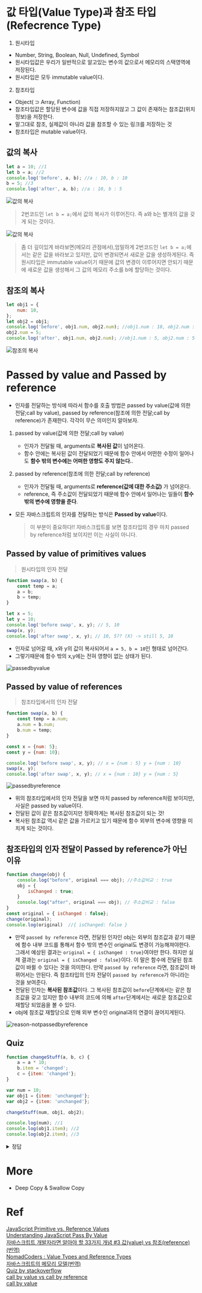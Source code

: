 # 값 타입(Value Type)과 참조 타입(Refecrence Type)

1. 원시타입

-   Number, String, Boolean, Null, Undefined, Symbol
-   원시타입값은 우리가 일반적으로 알고있는 변수의 값으로서 메모리의 스택영역에 저장된다.
-   원시타입은 모두 immutable value이다.

2. 참조타입

-   Object( ⊃ Array, Function)
-   참조타입값은 할당된 변수에 값을 직접 저장하지않고 그 값이 존재하는 참조값(위치정보)을 저장한다.
-   말그대로 참조, 실제값이 아니라 값을 참조할 수 있는 링크를 저장하는 것
-   참조타입은 mutable value이다.

## 값의 복사

```javascript
let a = 10; //1
let b = a; //2
console.log('before', a, b); //a : 10, b : 10
b = 5; //3
console.log('after', a, b); //a : 10, b : 5
```

![값의 복사](../../image/value.png)

> 2번코드인 `let b = a;`에서 값의 복사가 이루어진다. 즉 a와 b는 별개의 값을 갖게 되는 것이다.

![값의 복사](../../image/value1.png)

> 좀 더 깊이있게 바라보면(메모리 관점에서),엄밀하게 2번코드인 `let b = a;`에서는 같은 값을 바라보고 있지만, 값이 변경되면서 새로운 값을 생성하게된다. 즉 원시타입은 immutable value이기 때문에 값의 변경이 이루어지면 안되기 때문에 새로운 값을 생성해서 그 값의 메모리 주소를 b에 할당하는 것이다.

## 참조의 복사

```javascript
let obj1 = {
    num: 10,
};
let obj2 = obj1;
console.log('before', obj1.num, obj2.num); //obj1.num : 10, obj2.num : 10
obj2.num = 5;
console.log('after', obj1.num, obj2.num); //obj1.num : 5, obj2.num : 5
```

![참조의 복사](../../image/reference.png)

# Passed by value and Passed by reference

-   인자를 전달하는 방식에 따라서 함수를 호출 방법은 passed by value(값에 의한 전달;call by value), passed by reference(참조에 의한 전달;call by reference)가 존재한다. 각각이 무슨 의미인지 알아보자.

1. passed by value(값에 의한 전달;call by value)

    - 인자가 전달될 때, arguments로 **복사된 값**이 넘어온다.
    - 함수 안에는 복사된 값이 전달되었기 때문에 함수 안에서 어떤한 수정이 일어나도 **함수 밖의 변수에는 어떠한 영향도 주지 않는다.**.

2. passed by reference(참조에 의한 전달;call by reference)
    - 인자가 전달될 때, arguments로 **reference(값에 대한 주소값)** 가 넘어온다.
    - reference, 즉 주소값이 전달되었기 때문에 함수 안에서 일어나는 일들이 **함수 밖의 변수에 영향을 준다**.

-   모든 자바스크립트의 인자를 전달하는 방식은 **Passed by value**이다.
    > 이 부분이 중요하다!! 자바스크립트를 보면 참조타입의 경우 마치 passed by reference처럼 보이지만 이는 사실이 아니다.

## Passed by value of primitives values

> 원시타입의 인자 전달

```javascript
function swap(a, b) {
    const temp = a;
    a = b;
    b = temp;
}

let x = 5;
let y = 10;
console.log('before swap', x, y); // 5, 10
swap(x, y);
console.log('after swap', x, y); // 10, 5?? (X) -> still 5, 10
```

-   인자로 넘어갈 때, x와 y의 값이 복사되어서 `a = 5, b = 10`인 형태로 넘어간다.
-   그렇기때문에 함수 밖의 x,y에는 전혀 영향이 없는 상태가 된다.

![passedbyvalue](../../image/passbyvalue.png)

## Passed by value of references

> 참조타입에서의 인자 전달

```javascript
function swap(a, b) {
    const temp = a.num;
    a.num = b.num;
    b.num = temp;
}

const x = {num: 5};
const y = {num: 10};

console.log('before swap', x, y); // x = {num : 5} y = {num : 10}
swap(x, y);
console.log('after swap', x, y); // x = {num : 10} y = {num : 5}
```

![passedbyreference](../../image/passbyreference.png)

-   위의 참조타입에서의 인자 전달을 보면 마치 passed by reference처럼 보이지만, 사실은 passed by value이다.
-   전달된 값이 같은 참조값이지만 정확하게는 복사된 참조값이 되는 것!
-   복사된 참조값 역시 같은 값을 가르키고 있기 때문에 함수 외부의 변수에 영향을 미치게 되는 것이다.

## 참조타입의 인자 전달이 Passed by reference가 아닌 이유

```javascript
function change(obj) {
    console.log("before", original === obj); //주소값비교 : true
    obj = {
        isChanged : true;
    }
    console.log("after", original === obj); // 주소값비교 : false
}
const original = { isChanged : false};
change(original);
console.log(original)  //{ isChanged: false }
```

-   만약 `passed by reference` 라면, 전달된 인자인 obj는 외부의 참조값과 같기 때문에 함수 내부 코드를 통해서 함수 밖의 변수인 original도 변경이 가능해져야한다. 그래서 예상된 결과는 `original = { isChanged : true}`여야만 한다. 하지만 실제 결과는 `original = { isChanged : false}`이다. 이 말은 함수에 전달된 참조값이 바뀔 수 있다는 것을 의미한다. 만약 `passed by reference` 라면, 참조값이 바뀌어서는 안된다. 즉 참조타입의 인자 전달이 `passed by reference`가 아니라는 것을 보여준다.
-   전달된 인자는 **복사된 참조값**이다. 그 복사된 참조값이 `before`단계에서는 같은 참조값을 갖고 있지만 함수 내부의 코드에 의해 `after`단계에서는 새로운 참조값으로 재할당 되었음을 볼 수 있다.
-   obj에 참조값 재할당으로 인해 외부 변수인 original과의 연결이 끊어지게된다.

![reason-notpassedbyreference](../../image/notPassedbyreference.png)

## Quiz

```javascript
function changeStuff(a, b, c) {
    a = a * 10;
    b.item = 'changed';
    c = {item: 'changed'};
}

var num = 10;
var obj1 = {item: 'unchanged'};
var obj2 = {item: 'unchanged'};

changeStuff(num, obj1, obj2);

console.log(num); //1
console.log(obj1.item); //2
console.log(obj2.item); //3
```

<details>
<summary>정답</summary>
<div markdown="1">
> 10 | changed | unchanged
</div>
</details>

# More

-   Deep Copy & Swallow Copy

# Ref

[JavaScript Primitive vs. Reference Values](https://www.javascripttutorial.net/javascript-primitive-vs-reference-values/)
<br>
[Understanding JavaScript Pass By Value](https://www.javascripttutorial.net/javascript-pass-by-value/)<br>
[자바스크립트 개발자라면 알아야 할 33가지 개념 #3 값(value) vs 참조(reference) (번역)](https://velog.io/@jakeseo_me/2019-04-01-1904-%EC%9E%91%EC%84%B1%EB%90%A8-2bjty7tuuf)
<br>
[NomadCoders : Value Types and Reference Types](https://www.youtube.com/watch?v=hYHv5m1NMFE&list=PL7jH19IHhOLMmmjrwCi7-dMFVdoU0hhgF&index=9&t=0s)
<br>
[자바스크립트의 메모리 모델(번역)](https://junwoo45.github.io/2019-11-04-memory_model/)
<br>
[Quiz by stackoverflow](https://stackoverflow.com/questions/518000/is-javascript-a-pass-by-reference-or-pass-by-value-language)
<br>
[call by value vs call by reference](https://perfectacle.github.io/2017/10/30/js-014-call-by-value-vs-call-by-reference/)
<br>
[call by value](https://blueshw.github.io/2018/09/15/pass-by-reference/)
